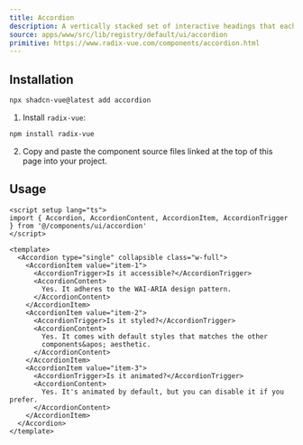```yaml
---
title: Accordion
description: A vertically stacked set of interactive headings that each reveal a section of content. 
source: apps/www/src/lib/registry/default/ui/accordion 
primitive: https://www.radix-vue.com/components/accordion.html
---
```



<ComponentPreview name="AccordionDemo" class="[&_.accordion]:sm:max-w-[70%]" />



## Installation

```bash
npx shadcn-vue@latest add accordion
```

<ManualInstall>

1. Install `radix-vue`:

```bash
npm install radix-vue
```

2. Copy and paste the component source files linked at the top of this page into your project.
</ManualInstall>

## Usage

```vue
<script setup lang="ts">
import { Accordion, AccordionContent, AccordionItem, AccordionTrigger } from '@/components/ui/accordion'
</script>

<template>
  <Accordion type="single" collapsible class="w-full">
    <AccordionItem value="item-1">
      <AccordionTrigger>Is it accessible?</AccordionTrigger>
      <AccordionContent>
        Yes. It adheres to the WAI-ARIA design pattern.
      </AccordionContent>
    </AccordionItem>
    <AccordionItem value="item-2">
      <AccordionTrigger>Is it styled?</AccordionTrigger>
      <AccordionContent>
        Yes. It comes with default styles that matches the other
        components&apos; aesthetic.
      </AccordionContent>
    </AccordionItem>
    <AccordionItem value="item-3">
      <AccordionTrigger>Is it animated?</AccordionTrigger>
      <AccordionContent>
        Yes. It's animated by default, but you can disable it if you prefer.
      </AccordionContent>
    </AccordionItem>
  </Accordion>
</template>
```